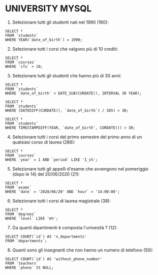 # UNIVERSITY MYSQL

1) Selezionare tutti gli studenti nati nel 1990 (160): 
  ```MYSQL
  SELECT *
  FROM `students`
  WHERE YEAR(`date_of_birth`) = 1990;
  ```

2) Selezionare tutti i corsi che valgono più di 10 crediti:
  ```MYSQL
  SELECT * 
  FROM `courses`
  WHERE `cfu` > 10;
  ```

3) Selezionare tutti gli studenti che hanno più di 30 anni:
  ```MYSQL
  SELECT * 
  FROM `students`
  WHERE `date_of_birth` < DATE_SUB(CURDATE(), INTERVAL 30 YEAR);
  ```
  ```MYSQL
  SELECT * 
  FROM `students`
  WHERE (DATEDIFF(CURDATE(), `date_of_birth`) / 365) > 30;
  ```
  ```MYSQL
  SELECT * 
  FROM `students`
  WHERE TIMESTAMPDIFF(YEAR, `date_of_birth`, CURDATE()) > 30;
  ```

4) Selezionare tutti i corsi del primo semestre del primo anno di un qualsiasi corso di laurea (286):
  ```MYSQL
  SELECT * 
  FROM `courses`
  WHERE `year` = 1 AND `period` LIKE 'I_s%';
  ```

5) Selezionare tutti gli appelli d'esame che avvengono nel pomeriggio (dopo le 14) del 20/06/2020 (21):
  ```MYSQL
  SELECT *
  FROM `exams`
  WHERE `date` = '2020/06/20' AND `hour` > '14:00:00';
  ```

6) Selezionare tutti i corsi di laurea magistrale (38):
  ```MYSQL
  SELECT * 
  FROM `degrees`
  WHERE `level` LIKE 'm%';
  ```

7) Da quanti dipartimenti è composta l'univesità ? (12):
  ```MYSQL
  SELECT COUNT(`id`) AS 'n_departments'
  FROM `departments`;
  ```

8) Quanti sono gli insegnanti che non hanno un numero di telefono (50):
  ```MYSQL
 SELECT COUNT(`id`) AS 'without_phone_number' 
  FROM `teachers`
  WHERE `phone` IS NULL;
  ```